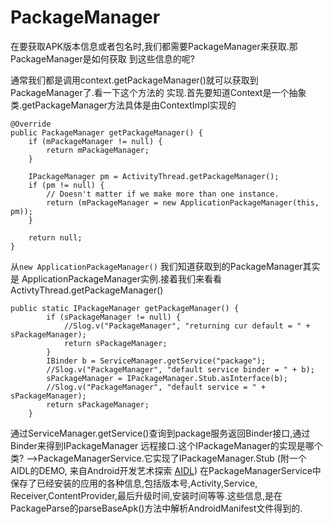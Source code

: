 # PackageManager
在要获取APK版本信息或者包名时,我们都需要PackageManager来获取.那PackageManager是如何获取
到这些信息的呢?

通常我们都是调用context.getPackageManager()就可以获取到PackageManager了.看一下这个方法的
实现.首先要知道Context是一个抽象类.getPackageManager方法具体是由ContextImpl实现的
```
@Override
public PackageManager getPackageManager() {
    if (mPackageManager != null) {
        return mPackageManager;
    }

    IPackageManager pm = ActivityThread.getPackageManager();
    if (pm != null) {
        // Doesn't matter if we make more than one instance.
        return (mPackageManager = new ApplicationPackageManager(this, pm));
    }

    return null;
}

```
从``` new ApplicationPackageManager() ``` 我们知道获取到的PackageManager其实是
ApplicationPackageManager实例.接着我们来看看 ActivtyThread.getPackageManager()

```
public static IPackageManager getPackageManager() {
        if (sPackageManager != null) {
            //Slog.v("PackageManager", "returning cur default = " + sPackageManager);
            return sPackageManager;
        }
        IBinder b = ServiceManager.getService("package");
        //Slog.v("PackageManager", "default service binder = " + b);
        sPackageManager = IPackageManager.Stub.asInterface(b);
        //Slog.v("PackageManager", "default service = " + sPackageManager);
        return sPackageManager;
    }

```
通过ServiceManager.getService()查询到package服务返回Binder接口,通过Binder来得到IPackageManager
远程接口.这个IPackageManager的实现是哪个类? -->PackageManagerService.它实现了IPackageManager.Stub
(附一个AIDL的DEMO, 来自Android开发艺术探索 [AIDL](git@github.com:yangxinghua/AIDLDemo.git))
在PackageManagerService中保存了已经安装的应用的各种信息,包括版本号,Activity,Service,
Receiver,ContentProvider,最后升级时间,安装时间等等.这些信息,是在PackageParse的parseBaseApk()方法中解析AndroidManifest文件得到的.
